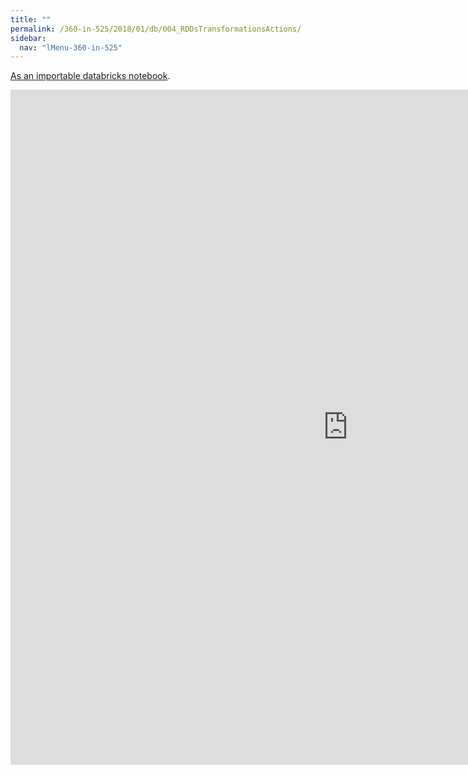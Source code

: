 ```yaml
---
title: ""
permalink: /360-in-525/2018/01/db/004_RDDsTransformationsActions/
sidebar:
  nav: "lMenu-360-in-525"
---
```


[As an importable databricks notebook](https://lamastex.github.io/scalable-data-science/360-in-525/2018/01/db/004_RDDsTransformationsActions.html).

<iframe src="https://lamastex.github.io/scalable-data-science/360-in-525/2018/01/db/004_RDDsTransformationsActions.html" width="1080" height="1080" frameborder="0"></iframe>

